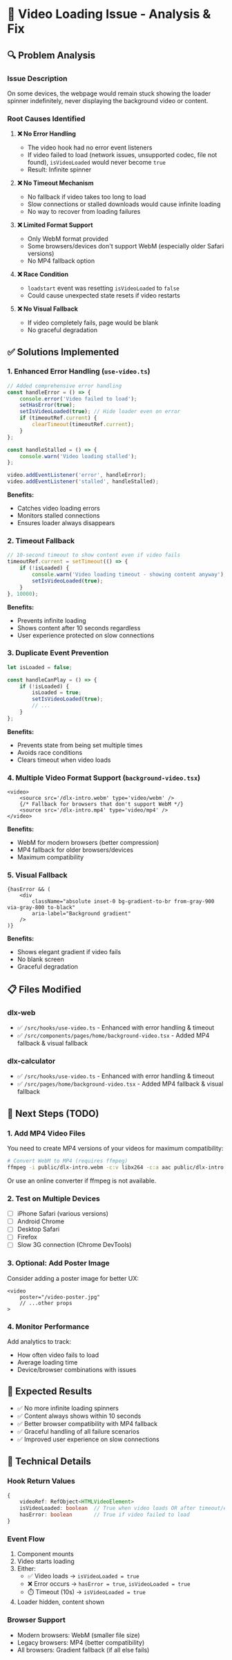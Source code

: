 # 🎥 Video Loading Issue - Analysis & Fix

## 🔍 Problem Analysis

### Issue Description
On some devices, the webpage would remain stuck showing the loader spinner indefinitely, never displaying the background video or content.

### Root Causes Identified

1. **❌ No Error Handling**
   - The video hook had no error event listeners
   - If video failed to load (network issues, unsupported codec, file not found), `isVideoLoaded` would never become `true`
   - Result: Infinite spinner

2. **❌ No Timeout Mechanism**
   - No fallback if video takes too long to load
   - Slow connections or stalled downloads would cause infinite loading
   - No way to recover from loading failures

3. **❌ Limited Format Support**
   - Only WebM format provided
   - Some browsers/devices don't support WebM (especially older Safari versions)
   - No MP4 fallback option

4. **❌ Race Condition**
   - `loadstart` event was resetting `isVideoLoaded` to `false`
   - Could cause unexpected state resets if video restarts

5. **❌ No Visual Fallback**
   - If video completely fails, page would be blank
   - No graceful degradation

## ✅ Solutions Implemented

### 1. Enhanced Error Handling (`use-video.ts`)

```typescript
// Added comprehensive error handling
const handleError = () => {
    console.error('Video failed to load');
    setHasError(true);
    setIsVideoLoaded(true); // Hide loader even on error
    if (timeoutRef.current) {
        clearTimeout(timeoutRef.current);
    }
};

const handleStalled = () => {
    console.warn('Video loading stalled');
};

video.addEventListener('error', handleError);
video.addEventListener('stalled', handleStalled);
```

**Benefits:**
- Catches video loading errors
- Monitors stalled connections
- Ensures loader always disappears

### 2. Timeout Fallback

```typescript
// 10-second timeout to show content even if video fails
timeoutRef.current = setTimeout(() => {
    if (!isLoaded) {
        console.warn('Video loading timeout - showing content anyway');
        setIsVideoLoaded(true);
    }
}, 10000);
```

**Benefits:**
- Prevents infinite loading
- Shows content after 10 seconds regardless
- User experience protected on slow connections

### 3. Duplicate Event Prevention

```typescript
let isLoaded = false;

const handleCanPlay = () => {
    if (!isLoaded) {
        isLoaded = true;
        setIsVideoLoaded(true);
        // ...
    }
};
```

**Benefits:**
- Prevents state from being set multiple times
- Avoids race conditions
- Clears timeout when video loads

### 4. Multiple Video Format Support (`background-video.tsx`)

```tsx
<video>
    <source src='/dlx-intro.webm' type='video/webm' />
    {/* Fallback for browsers that don't support WebM */}
    <source src='/dlx-intro.mp4' type='video/mp4' />
</video>
```

**Benefits:**
- WebM for modern browsers (better compression)
- MP4 fallback for older browsers/devices
- Maximum compatibility

### 5. Visual Fallback

```tsx
{hasError && (
    <div 
        className="absolute inset-0 bg-gradient-to-br from-gray-900 via-gray-800 to-black"
        aria-label="Background gradient"
    />
)}
```

**Benefits:**
- Shows elegant gradient if video fails
- No blank screen
- Graceful degradation

## 📋 Files Modified

### dlx-web
- ✅ `/src/hooks/use-video.ts` - Enhanced with error handling & timeout
- ✅ `/src/components/pages/home/background-video.tsx` - Added MP4 fallback & visual fallback

### dlx-calculator
- ✅ `/src/hooks/use-video.ts` - Enhanced with error handling & timeout
- ✅ `/src/pages/home/background-video.tsx` - Added MP4 fallback & visual fallback

## 🚀 Next Steps (TODO)

### 1. Add MP4 Video Files
You need to create MP4 versions of your videos for maximum compatibility:

```bash
# Convert WebM to MP4 (requires ffmpeg)
ffmpeg -i public/dlx-intro.webm -c:v libx264 -c:a aac public/dlx-intro.mp4
```

Or use an online converter if ffmpeg is not available.

### 2. Test on Multiple Devices
- [ ] iPhone Safari (various versions)
- [ ] Android Chrome
- [ ] Desktop Safari
- [ ] Firefox
- [ ] Slow 3G connection (Chrome DevTools)

### 3. Optional: Add Poster Image
Consider adding a poster image for better UX:

```tsx
<video
    poster="/video-poster.jpg"
    // ...other props
>
```

### 4. Monitor Performance
Add analytics to track:
- How often video fails to load
- Average loading time
- Device/browser combinations with issues

## 🎯 Expected Results

- ✅ No more infinite loading spinners
- ✅ Content always shows within 10 seconds
- ✅ Better browser compatibility with MP4 fallback
- ✅ Graceful handling of all failure scenarios
- ✅ Improved user experience on slow connections

## 🔧 Technical Details

### Hook Return Values
```typescript
{
    videoRef: RefObject<HTMLVideoElement>
    isVideoLoaded: boolean  // True when video loads OR after timeout/error
    hasError: boolean       // True if video failed to load
}
```

### Event Flow
1. Component mounts
2. Video starts loading
3. Either:
   - ✅ Video loads → `isVideoLoaded = true`
   - ❌ Error occurs → `hasError = true`, `isVideoLoaded = true`
   - ⏱️ Timeout (10s) → `isVideoLoaded = true`
4. Loader hidden, content shown

### Browser Support
- Modern browsers: WebM (smaller file size)
- Legacy browsers: MP4 (better compatibility)
- All browsers: Gradient fallback (if all else fails)
